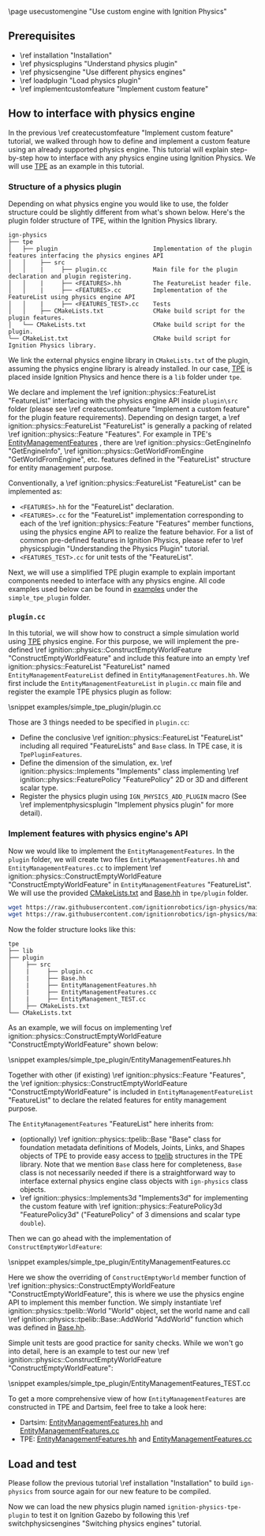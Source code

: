 \page usecustomengine "Use custom engine with Ignition Physics"

## Prerequisites

- \ref installation "Installation"
- \ref physicsplugins "Understand physics plugin"
- \ref physicsengine "Use different physics engines"
- \ref loadplugin "Load physics plugin"
- \ref implementcustomfeature "Implement custom feature"

## How to interface with physics engine

In the previous
\ref createcustomfeature "Implement custom feature" tutorial, we walked through how to
define and implement a custom feature using an already supported physics
engine. This tutorial will explain step-by-step how to interface with any physics engine
using Ignition Physics. We will use [TPE](https://github.com/ignitionrobotics/ign-physics/tree/main/tpe) as an example in this tutorial.

### Structure of a physics plugin

Depending on what physics engine you would like to use,
the folder structure could be slightly different from what's shown below.
Here's the plugin folder structure of TPE, within the Ignition Physics library.

```
ign-physics
├── tpe
│   ├── plugin                           Implementation of the plugin features interfacing the physics engines API
│   │    ├── src                         
│   │    |     ├── plugin.cc             Main file for the plugin declaration and plugin registering.
│   │    |     ├── <FEATURES>.hh         The FeatureList header file.
│   │    |     ├── <FEATURES>.cc         Implementation of the FeatureList using physics engine API
│   │    |     ├── <FEATURES_TEST>.cc    Tests
│   │    ├── CMakeLists.txt              CMake build script for the plugin features.
│   └── CMakeLists.txt                   CMake build script for the plugin.
└── CMakeList.txt                        CMake build script for Ignition Physics library.
```

We link the external physics engine library
in `CMakeLists.txt` of the plugin, assuming the physics engine library is
already installed. In our case, [TPE](https://github.com/ignitionrobotics/ign-physics/tree/main/tpe)
is placed inside Ignition Physics and hence there is a `lib` folder under `tpe`.

We declare and implement the \ref ignition::physics::FeatureList "FeatureList"
interfacing with the physics engine API inside `plugin\src` folder
(please see \ref createcustomfeature "Implement a custom feature"
for the plugin feature requirements). Depending on design target, a \ref ignition::physics::FeatureList "FeatureList"
is generally a packing of related \ref ignition::physics::Feature "Features".
For example in TPE's [EntityManagementFeatures](https://github.com/ignitionrobotics/ign-physics/blob/main/tpe/plugin/src/EntityManagementFeatures.hh)
, there are \ref ignition::physics::GetEngineInfo "GetEngineInfo",
\ref ignition::physics::GetWorldFromEngine "GetWorldFromEngine", etc. features
defined in the "FeatureList" structure for entity management purpose.

Conventionally, a \ref ignition::physics::FeatureList "FeatureList" can be
implemented as:
- `<FEATURES>.hh` for the "FeatureList" declaration.
- `<FEATURES>.cc` for the "FeatureList" implementation corresponding to each of
the \ref ignition::physics::Feature "Features" member functions, using the
physics engine API to realize the feature behavior. For a list of common
pre-defined features in Ignition Physics, please refer to
\ref physicsplugin "Understanding the Physics Plugin" tutorial.
- `<FEATURES_TEST>.cc` for unit tests of the "FeatureList".

Next, we will use a simplified TPE plugin example to explain important components needed to interface with any physics engine. All code examples used below can be found in [examples](https://github.com/ignitionrobotics/ign-physics/tree/ign-physics2/examples) under the `simple_tpe_plugin` folder. 

### `plugin.cc`

In this tutorial, we will show how to construct a simple simulation world using
[TPE](https://github.com/ignitionrobotics/ign-physics/tree/main/tpe) physics
engine. For this purpose, we will implement the pre-defined
\ref ignition::physics::ConstructEmptyWorldFeature "ConstructEmptyWorldFeature"
and include this feature into an empty \ref ignition::physics::FeatureList "FeatureList"
named `EntityManagementFeatureList` defined in `EntityManagementFeatures.hh`.
We first include the `EntityManagementFeatureList` in `plugin.cc` main file
and register the example TPE physics plugin as follow:

\snippet examples/simple_tpe_plugin/plugin.cc

Those are 3 things needed to be specified in `plugin.cc`:
- Define the conclusive \ref ignition::physics::FeatureList "FeatureList" including
all required "FeatureLists" and `Base` class. In TPE case, it is `TpePluginFeatures`.
- Define the dimension of the simulation, ex. \ref ignition::physics::Implements "Implements" class implementing
\ref ignition::physics::FeaturePolicy "FeaturePolicy" 2D or 3D and different
scalar type.
- Register the physics plugin using `IGN_PHYSICS_ADD_PLUGIN` macro (See \ref implementphysicsplugin "Implement physics plugin" for more detail).

### Implement features with physics engine's API

Now we would like to implement the `EntityManagementFeatures`.
In the `plugin` folder, we will create two files `EntityManagementFeatures.hh` and
`EntityManagementFeatures.cc` to implement \ref ignition::physics::ConstructEmptyWorldFeature "ConstructEmptyWorldFeature"
in `EntityManagementFeatures` "FeatureList". We will use the provided
[CMakeLists.txt](https://github.com/ignitionrobotics/ign-physics/blob/main/tpe/plugin/CMakeLists.txt)
and [Base.hh](https://github.com/ignitionrobotics/ign-physics/blob/main/tpe/plugin/src/Base.hh)
in  `tpe/plugin` folder.

```bash
wget https://raw.githubusercontent.com/ignitionrobotics/ign-physics/main/tpe/plugin/CMakeLists.txt -P <path-to-ign-physics>/tpe/plugin/
wget https://raw.githubusercontent.com/ignitionrobotics/ign-physics/main/tpe/plugin/src/Base.hh -P <path-to-ign-physics>/tpe/plugin/src
```

Now the folder structure looks like this:

```
tpe
├── lib
├── plugin
│    ├── src                         
│    |     ├── plugin.cc
│    |     ├── Base.hh
│    |     ├── EntityManagementFeatures.hh     
│    |     ├── EntityManagementFeatures.cc
│    |     ├── EntityManagement_TEST.cc
│    ├── CMakeLists.txt
└── CMakeLists.txt
```

As an example, we will focus on implementing \ref ignition::physics::ConstructEmptyWorldFeature "ConstructEmptyWorldFeature" shown below:

\snippet examples/simple_tpe_plugin/EntityManagementFeatures.hh

Together with other (if existing) \ref ignition::physics::Feature "Features",
the \ref ignition::physics::ConstructEmptyWorldFeature "ConstructEmptyWorldFeature"
is included in `EntityManagementFeatureList` "FeatureList" to declare the related
features for entity management purpose.

The `EntityManagementFeatures` "FeatureList" here inherits from:
- (optionally) \ref ignition::physics::tpelib::Base "Base"
class for foundation metadata definitions of Models, Joints, Links, and Shapes objects
of TPE to provide easy access to [tpelib](https://github.com/ignitionrobotics/ign-physics/tree/main/tpe/lib)
structures in the TPE library. Note that we mention `Base` class here for
completeness, `Base` class is not necessarily needed if there is a straightforward
way to interface external physics engine class objects with `ign-physics` class objects.
- \ref ignition::physics::Implements3d "Implements3d" for implementing the
custom feature with \ref ignition::physics::FeaturePolicy3d "FeaturePolicy3d"
("FeaturePolicy" of 3 dimensions and scalar type `double`).

Then we can go ahead with the implementation of `ConstructEmptyWorldFeature`:

\snippet examples/simple_tpe_plugin/EntityManagementFeatures.cc

Here we show the overriding of `ConstructEmptyWorld` member function of
\ref ignition::physics::ConstructEmptyWorldFeature "ConstructEmptyWorldFeature",
this is where we use the physics engine API to implement this member function.
We simply instantiate \ref ignition::physics::tpelib::World "World" object, set
the world name and call \ref ignition::physics::tpelib::Base::AddWorld "AddWorld"
function which was defined in [Base.hh](https://github.com/ignitionrobotics/ign-physics/blob/main/tpe/plugin/src/Base.hh).

Simple unit tests are good practice for sanity checks.
While we won't go into detail, here is an example to test our new
\ref ignition::physics::ConstructEmptyWorldFeature "ConstructEmptyWorldFeature":

\snippet examples/simple_tpe_plugin/EntityManagementFeatures_TEST.cc

To get a more comprehensive view of how `EntityManagementFeatures` are constructed in TPE and Dartsim,
feel free to take a look here:
- Dartsim: [EntityManagementFeatures.hh](https://github.com/ignitionrobotics/ign-physics/blob/ign-physics2/dartsim/src/EntityManagementFeatures.hh) and [EntityManagementFeatures.cc](https://github.com/ignitionrobotics/ign-physics/blob/ign-physics2/dartsim/src/EntityManagementFeatures.cc)
- TPE: [EntityManagementFeatures.hh](https://github.com/ignitionrobotics/ign-physics/blob/ign-physics2/tpe/plugin/src/EntityManagementFeatures.hh) and [EntityManagementFeatures.cc](https://github.com/ignitionrobotics/ign-physics/blob/ign-physics2/tpe/plugin/src/EntityManagementFeatures.cc)

## Load and test

Please follow the previous tutorial \ref installation "Installation" to build
`ign-physics` from source again for our new feature to be compiled.

Now we can load the new physics plugin named `ignition-physics-tpe-plugin`
to test it on Ignition Gazebo by following this \ref switchphysicsengines "Switching physics engines" tutorial.

